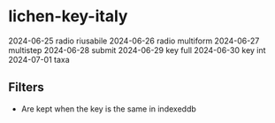 # lichen-key-italy

2024-06-25 radio riusabile
2024-06-26 radio multiform
2024-06-27 multistep
2024-06-28 submit
2024-06-29 key full
2024-06-30 key int
2024-07-01 taxa

## Filters
- Are kept when the key is the same in indexeddb